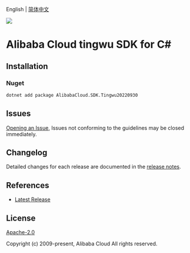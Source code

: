 English | [简体中文](README-CN.md)

![](https://aliyunsdk-pages.alicdn.com/icons/AlibabaCloud.svg)

# Alibaba Cloud tingwu SDK for C#

## Installation

### Nuget

```bash
dotnet add package AlibabaCloud.SDK.Tingwu20220930
```

## Issues

[Opening an Issue](https://github.com/aliyun/alibabacloud-csharp-sdk/issues/new), Issues not conforming to the guidelines may be closed immediately.

## Changelog

Detailed changes for each release are documented in the [release notes](./ChangeLog.md).

## References

* [Latest Release](https://github.com/aliyun/alibabacloud-csharp-sdk/)

## License

[Apache-2.0](http://www.apache.org/licenses/LICENSE-2.0)

Copyright (c) 2009-present, Alibaba Cloud All rights reserved.

